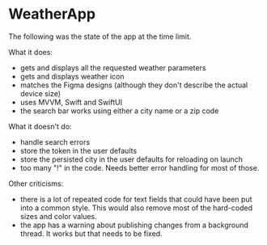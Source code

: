 # WeatherApp

The following was the state of the app at the time limit.

What it does:

- gets and displays all the requested weather parameters
- gets and displays weather icon
- matches the Figma designs (although they don't describe the actual device size)
- uses MVVM, Swift and SwiftUI
- the search bar works using either a city name or a zip code

What it doesn't do:

- handle search errors
- store the token in the user defaults
- store the persisted city in the user defaults for reloading on launch
- too many "!" in the code.  Needs better error handling for most of those.

Other criticisms:

- there is a lot of repeated code for text fields that could have been put into a common style.  This would also remove most of the hard-coded sizes and color values.
- the app has a warning about publishing changes from a background thread.  It works but that needs to be fixed.
